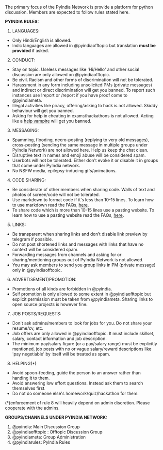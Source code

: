 The primary focus of the PyIndia Network is provide a platform for python discussion. Members are expected to follow rules stated here. 

**PYINDIA RULES:**

1. LANGUAGES:
  - Only Hindi/English is allowed.
  - Indic languages are allowed in @pyindiaofftopic but translation **must be provided** if asked.

2. CONDUCT:
  - Stay on topic. Useless messages like 'Hi/Hello' and other social discussion are only allowed on @pyindiaofftopic.
  - Be civil. Racism and other forms of discrimination will not be tolerated.
  - Harassment in any form including unsolicited PMs (private messages) and indirect or direct discrimination will get you banned. To report such instances use !report or /report if you have proof come to @pyindiameta.
  - Illegal activities like piracy, offering/asking to hack is not allowed. Skiddy behaviour will get you banned.
  - Asking for help in cheating in exams/hackathons is not allowed. Acting like a [help vampire](https://slash7.com/2006/12/22/vampires/) will get you banned. 

3. MESSAGING:
  - Spamming, flooding, necro-posting (replying to very old messages), cross-posting (sending the same message in multiple groups under PyIndia Network) are not allowed here. Help us keep the chat clean.
  - Disruptive text in names and emoji abuse will be considered spam.
  - Userbots will not be tolerated. Either don't evoke it or disable it in groups that come under PyIndia network.
  - No NSFW media, epilepsy-inducing gifs/animations.

4. CODE SHARING:
  - Be considerate of other members when sharing code. Walls of text and photos of screen/code will not be tolerated.
  - Use markdown to format code if it's less than 10-15 lines. To learn how to use markdown read the FAQs, [here](https://t.me/pyindiarules/7).
  - To share code which is more than 10-15 lines use a pasting website. To learn how to use a pasting website read the FAQs, [here](https://t.me/pyindiarules/7).

5. LINKS:
  - Be transparent when sharing links and don't disable link preview by telegram if possible.
  - Do not post shortened links and messages with links that have no context will be considered spam.
  - Forwarding messages from channels and asking for or sharing/mentioning groups out of PyIndia Network is not allowed.
  - You may ask members to send you group links in PM (private message) only in @pyindiaofftopic.

6. ADVERTISEMENT/PROMOTION:
  - Promotions of all kinds are forbidden in @pyindia.
  - Self promotion is only allowed to some extent in @pyindiaofftopic but explicit permission must be taken from @pyindiameta. Sharing links to open source projects is however fine.

7. JOB POSTS/REQUESTS:
  - Don't ask admins/members to look for jobs for you. Do not share your resume/cv, etc.
  - Job offers are only allowed in @pyindiaofftopic. It must include skillset, salary, contact information and job description.
  - The minimum pay/salary figure (or a pay/salary range) must be explicitly mentioned, job posts with no or vague salary/reward descriptions like 'pay negotiable' by itself will be treated as spam.

8. HELPING(*)
  - Avoid spoon-feeding, guide the person to an answer rather than handing it to them.
  - Avoid answering low effort questions. Instead ask them to search themselves first.
  - Do not do someone else's homework/quiz/hackathon for them. 

(*)enforcement of rule 8 will heavily depend on admin discretion. Please cooperate with the admins.

**GROUPS/CHANNELS UNDER PYINDIA NETWORK:**

1. @pyindia: Main Discussion Group
2. @pyindiaofftopic : Offtopic Discussion Group 
3. @pyindiameta: Group Administration
4. @pyindiarules: PyIndia Rules